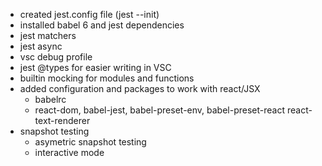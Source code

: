 - created jest.config file  (jest --init)
- installed babel 6 and jest dependencies
- jest matchers
- jest async
- vsc debug profile
- jest @types for easier writing in VSC
- builtin mocking for modules and functions
- added configuration and packages to work with react/JSX
    - babelrc
    - react-dom, babel-jest, babel-preset-env, babel-preset-react
    react-text-renderer 
- snapshot testing
    - asymetric snapshot testing
    - interactive mode 
